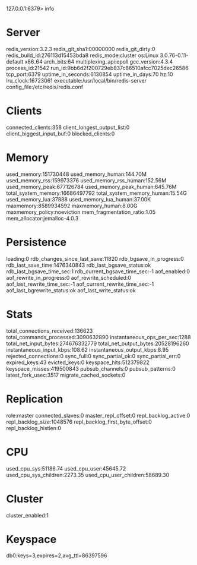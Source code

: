 127.0.0.1:6379> info
# Server
redis_version:3.2.3
redis_git_sha1:00000000
redis_git_dirty:0
redis_build_id:276113d15453bda8
redis_mode:cluster
os:Linux 3.0.76-0.11-default x86_64
arch_bits:64
multiplexing_api:epoll
gcc_version:4.3.4
process_id:21542
run_id:9bb6d2f200729eb837c86510afcc7025dec26586
tcp_port:6379
uptime_in_seconds:6130854
uptime_in_days:70
hz:10
lru_clock:16723061
executable:/usr/local/bin/redis-server
config_file:/etc/redis/redis.conf

# Clients
connected_clients:358
client_longest_output_list:0
client_biggest_input_buf:0
blocked_clients:0

# Memory
used_memory:151730448
used_memory_human:144.70M
used_memory_rss:159973376
used_memory_rss_human:152.56M
used_memory_peak:677126784
used_memory_peak_human:645.76M
total_system_memory:16686497792
total_system_memory_human:15.54G
used_memory_lua:37888
used_memory_lua_human:37.00K
maxmemory:8589934592
maxmemory_human:8.00G
maxmemory_policy:noeviction
mem_fragmentation_ratio:1.05
mem_allocator:jemalloc-4.0.3

# Persistence
loading:0
rdb_changes_since_last_save:11820
rdb_bgsave_in_progress:0
rdb_last_save_time:1476340843
rdb_last_bgsave_status:ok
rdb_last_bgsave_time_sec:1
rdb_current_bgsave_time_sec:-1
aof_enabled:0
aof_rewrite_in_progress:0
aof_rewrite_scheduled:0
aof_last_rewrite_time_sec:-1
aof_current_rewrite_time_sec:-1
aof_last_bgrewrite_status:ok
aof_last_write_status:ok

# Stats
total_connections_received:136623
total_commands_processed:3090632890
instantaneous_ops_per_sec:1288
total_net_input_bytes:274676332779
total_net_output_bytes:20528196260
instantaneous_input_kbps:108.62
instantaneous_output_kbps:8.95
rejected_connections:0
sync_full:0
sync_partial_ok:0
sync_partial_err:0
expired_keys:43
evicted_keys:0
keyspace_hits:512379822
keyspace_misses:419500843
pubsub_channels:0
pubsub_patterns:0
latest_fork_usec:3517
migrate_cached_sockets:0

# Replication
role:master
connected_slaves:0
master_repl_offset:0
repl_backlog_active:0
repl_backlog_size:1048576
repl_backlog_first_byte_offset:0
repl_backlog_histlen:0

# CPU
used_cpu_sys:51186.74
used_cpu_user:45645.72
used_cpu_sys_children:2273.35
used_cpu_user_children:58689.30

# Cluster
cluster_enabled:1

# Keyspace
db0:keys=3,expires=2,avg_ttl=86397596
